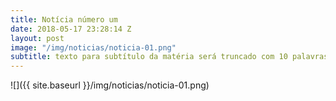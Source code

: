 ```yaml
---
title: Notícia número um
date: 2018-05-17 23:28:14 Z
layout: post
image: "/img/noticias/noticia-01.png"
subtitle: texto para subtítulo da matéria será truncado com 10 palavras, viu?
---
```


![]({{ site.baseurl }}/img/noticias/noticia-01.png)
